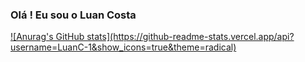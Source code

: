 ### Olá ! Eu sou o Luan Costa

<div>
  <a href="https://github.com/LuanC-1">
  ![Anurag's GitHub stats](https://github-readme-stats.vercel.app/api?username=LuanC-1&show_icons=true&theme=radical)
</div>

